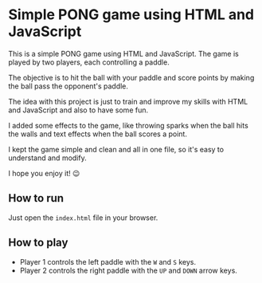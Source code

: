 # Simple PONG game using HTML and JavaScript

This is a simple PONG game using HTML and JavaScript. The game is played by two players, each controlling a paddle. 

The objective is to hit the ball with your paddle and score points by making the ball pass the opponent's paddle.

The idea with this project is just to train and improve my skills with HTML and JavaScript and also to have some fun.

I added some effects to the game, like throwing sparks when the ball hits the walls and text effects when the ball scores a point.

I kept the game simple and clean and all in one file, so it's easy to understand and modify.

I hope you enjoy it! 😉

## How to run

Just open the `index.html` file in your browser.


## How to play

- Player 1 controls the left paddle with the `W` and `S` keys.
- Player 2 controls the right paddle with the `UP` and `DOWN` arrow keys.
